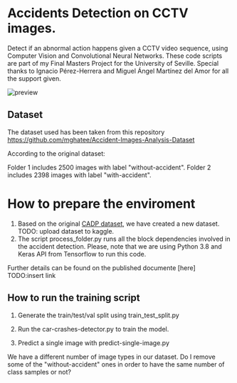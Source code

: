 # Accidents Detection on CCTV images. 

 Detect if an abnormal action happens given a CCTV video sequence, using Computer Vision and Convolutional Neural Networks. These code scripts are part of my Final Masters Project for the University of Seville. Special thanks to Ignacio Pérez-Herrera and Miguel Ángel Martínez del Amor for all the support given.  

![preview](https://github.com/jadvani/car-crashes-detector/blob/master/img/preview.png)

## Dataset

The dataset used has been taken from this repository https://github.com/mghatee/Accident-Images-Analysis-Dataset
<br>

According to the original dataset:

Folder 1 includes 2500 images with label "without-accident".
Folder 2 includes 2398 images with label "with-accident".

# How to prepare the enviroment

1. Based on the original [CADP dataset](https://ankitshah009.github.io/accident_forecasting_traffic_camera), we have created a new dataset. TODO: upload dataset to kaggle. 
2. The script process_folder.py runs all the block dependencies involved in the accident detection. Please, note that we are using Python 3.8 and Keras API from Tensorflow to run this code. 

Further details can be found on the published documente [here] TODO:insert link

## How to run the training script 

1. Generate the train/test/val split using train_test_split.py

2. Run the car-crashes-detector.py to train the model.

3. Predict a single image with predict-single-image.py

We have a different number of image types in our dataset. Do I remove some of the "without-accident" ones in order to have the same number of class samples or not?


